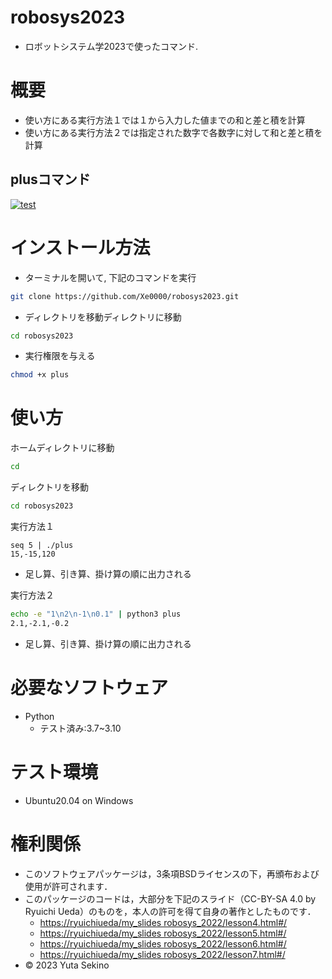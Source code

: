 # robosys2023

* ロボットシステム学2023で使ったコマンド.

# 概要
* 使い方にある実行方法１では１から入力した値までの和と差と積を計算
* 使い方にある実行方法２では指定された数字で各数字に対して和と差と積を計算

## plusコマンド
[![test](https://github.com/Xe0000/robosys2023/actions/workflows/test.yml/badge.svg)](https://github.com/Xe0000/robosys2023/actions/workflows/test.yml)
# インストール方法
* ターミナルを開いて, 下記のコマンドを実行
```bash
git clone https://github.com/Xe0000/robosys2023.git
```
* ディレクトリを移動ディレクトリに移動
```bash
cd robosys2023
```
* 実行権限を与える
```bash
chmod +x plus
```

# 使い方
ホームディレクトリに移動
```bash
cd
```
ディレクトリを移動
```bash
cd robosys2023
```
実行方法１
```
seq 5 | ./plus
15,-15,120
```
* 足し算、引き算、掛け算の順に出力される

実行方法２
```bash
echo -e "1\n2\n-1\n0.1" | python3 plus
2.1,-2.1,-0.2
```
* 足し算、引き算、掛け算の順に出力される

# 必要なソフトウェア
* Python
   * テスト済み:3.7~3.10
# テスト環境
* Ubuntu20.04 on Windows

# 権利関係
* このソフトウェアパッケージは，3条項BSDライセンスの下，再頒布および使用が許可されます．
* このパッケージのコードは，大部分を下記のスライド（CC-BY-SA 4.0 by Ryuichi Ueda）のものを，本人の許可を得て自身の著作としたものです．
   * [https://ryuichiueda/my_slides robosys_2022/lesson4.html#/](https://ryuichiueda.github.io/my_slides/robosys_2022/lesson4.html#/)
   * [https://ryuichiueda/my_slides robosys_2022/lesson5.html#/](https://ryuichiueda.github.io/my_slides/robosys_2022/lesson5.html#/)
   * [https://ryuichiueda/my_slides robosys_2022/lesson6.html#/](https://ryuichiueda.github.io/my_slides/robosys_2022/lesson6.html#/)
   * [https://ryuichiueda/my_slides robosys_2022/lesson7.html#/](https://ryuichiueda.github.io/my_slides/robosys_2022/lesson7.html#/)
* © 2023 Yuta Sekino
